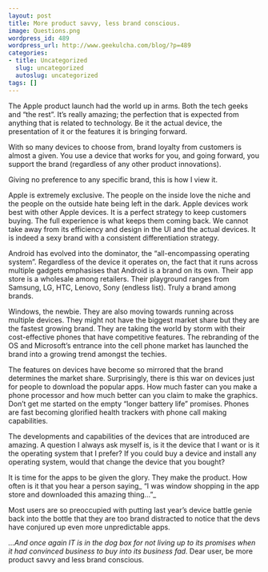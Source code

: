 ```yaml
---
layout: post
title: More product savvy, less brand conscious.
image: Questions.png
wordpress_id: 489
wordpress_url: http://www.geekulcha.com/blog/?p=489
categories:
- title: Uncategorized
  slug: uncategorized
  autoslug: uncategorized
tags: []
---
```

The Apple product launch had the world up in arms. Both the tech geeks and “the rest”. It’s really amazing; the perfection that is expected from anything that is related to technology. Be it the actual device, the presentation of it or the features it is bringing forward.  With so many devices to choose from, brand loyalty from customers is almost a given. You use a device that works for you, and going forward, you support the brand (regardless of any other product innovations).  Giving no preference to any specific brand, this is how I view it.  Apple is extremely exclusive. The people on the inside love the niche and the people on the outside hate being left in the dark. Apple devices work best with other Apple devices. It is a perfect strategy to keep customers buying. The full experience is what keeps them coming back. We cannot take away from its efficiency and design in the UI and the actual devices. It is indeed a sexy brand with a consistent differentiation strategy.  Android has evolved into the dominator, the “all-encompassing operating system”. Regardless of the device it operates on, the fact that it runs across multiple gadgets emphasises that Android is a brand on its own. Their app store is a wholesale among retailers. Their playground ranges from Samsung, LG, HTC, Lenovo, Sony (endless list). Truly a brand among brands.  Windows, the newbie. They are also moving towards running across multiple devices. They might not have the biggest market share but they are the fastest growing brand. They are taking the world by storm with their cost-effective phones that have competitive features. The rebranding of the OS and Microsoft’s entrance into the cell phone market has launched the brand into a growing trend amongst the techies.  The features on devices have become so mirrored that the brand determines the market share. Surprisingly, there is this war on devices just for people to download the popular apps. How much faster can you make a phone processor and how much better can you claim to make the graphics. Don’t get me started on the empty “longer battery life” promises. Phones are fast becoming glorified health trackers with phone call making capabilities.  The developments and capabilities of the devices that are introduced are amazing. A question I always ask myself is, is it the device that I want or is it the operating system that I prefer? If you could buy a device and install any operating system, would that change the device that you bought?  It is time for the apps to be given the glory. They make the product. How often is it that you hear a person saying_ “I was window shopping in the app store and downloaded this amazing thing…”_  Most users are so preoccupied with putting last year’s device battle genie back into the bottle that they are too brand distracted to notice that the devs have conjured up even more unpredictable apps. _…And once again IT is in the dog box for not living up to its promises when it had convinced business to buy into its business fad._ Dear user, be more product savvy and less brand conscious.

